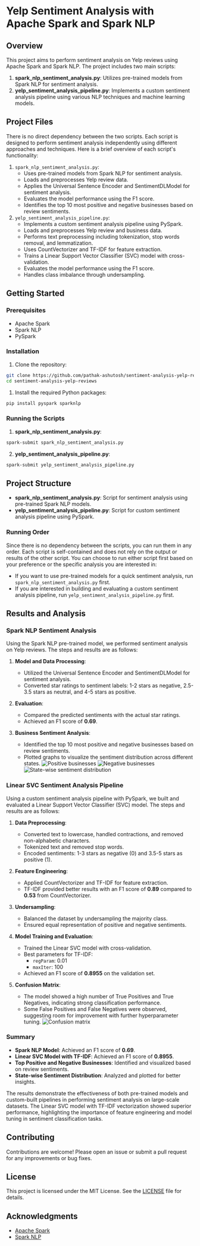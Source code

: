 # Yelp Sentiment Analysis with Apache Spark and Spark NLP

## Overview

This project aims to perform sentiment analysis on Yelp reviews using Apache Spark and Spark NLP. The project includes two main scripts:

1. **spark_nlp_sentiment_analysis.py**: Utilizes pre-trained models from Spark NLP for sentiment analysis.
2. **yelp_sentiment_analysis_pipeline.py**: Implements a custom sentiment analysis pipeline using various NLP techniques and machine learning models.

## Project Files

There is no direct dependency between the two scripts. Each script is designed to perform sentiment analysis independently using different approaches and techniques. Here is a brief overview of each script's functionality:

1. `spark_nlp_sentiment_analysis.py`:
   - Uses pre-trained models from Spark NLP for sentiment analysis.
   - Loads and preprocesses Yelp review data.
   - Applies the Universal Sentence Encoder and SentimentDLModel for sentiment analysis.
   - Evaluates the model performance using the F1 score.
   - Identifies the top 10 most positive and negative businesses based on review sentiments.
1. `yelp_sentiment_analysis_pipeline.py`:
   - Implements a custom sentiment analysis pipeline using PySpark.
   - Loads and preprocesses Yelp review and business data.
   - Performs text preprocessing including tokenization, stop words removal, and lemmatization.
   - Uses CountVectorizer and TF-IDF for feature extraction.
   - Trains a Linear Support Vector Classifier (SVC) model with cross-validation.
   - Evaluates the model performance using the F1 score.
   - Handles class imbalance through undersampling.

## Getting Started

### Prerequisites

- Apache Spark
- Spark NLP
- PySpark

### Installation

1. Clone the repository:

```bash
git clone https://github.com/pathak-ashutosh/sentiment-analysis-yelp-reviews.git
cd sentiment-analysis-yelp-reviews
```

1. Install the required Python packages:

```bash
pip install pyspark sparknlp
```

### Running the Scripts

1. **spark_nlp_sentiment_analysis.py**:

```bash
spark-submit spark_nlp_sentiment_analysis.py
```

2. **yelp_sentiment_analysis_pipeline.py**:

```bash
spark-submit yelp_sentiment_analysis_pipeline.py
```

## Project Structure

- **spark_nlp_sentiment_analysis.py**: Script for sentiment analysis using pre-trained Spark NLP models.
- **yelp_sentiment_analysis_pipeline.py**: Script for custom sentiment analysis pipeline using PySpark.

### Running Order

Since there is no dependency between the scripts, you can run them in any order. Each script is self-contained and does not rely on the output or results of the other script. You can choose to run either script first based on your preference or the specific analysis you are interested in:

- If you want to use pre-trained models for a quick sentiment analysis, run `spark_nlp_sentiment_analysis.py` first.
- If you are interested in building and evaluating a custom sentiment analysis pipeline, run `yelp_sentiment_analysis_pipeline.py` first.

## Results and Analysis

### Spark NLP Sentiment Analysis

Using the Spark NLP pre-trained model, we performed sentiment analysis on Yelp reviews. The steps and results are as follows:

1. **Model and Data Processing**:
   - Utilized the Universal Sentence Encoder and SentimentDLModel for sentiment analysis.
   - Converted star ratings to sentiment labels: 1-2 stars as negative, 2.5-3.5 stars as neutral, and 4-5 stars as positive.

2. **Evaluation**:
   - Compared the predicted sentiments with the actual star ratings.
   - Achieved an F1 score of **0.69**.

3. **Business Sentiment Analysis**:
   - Identified the top 10 most positive and negative businesses based on review sentiments.
   - Plotted graphs to visualize the sentiment distribution across different states.
    ![Positive businesses](readme-assets/positive_businesses.png)
    ![Negative businesses](readme-assets/negative_businesses.png)
    ![State-wise sentiment distribution](readme-assets/state_sentiment_distribution.png)

### Linear SVC Sentiment Analysis Pipeline

Using a custom sentiment analysis pipeline with PySpark, we built and evaluated a Linear Support Vector Classifier (SVC) model. The steps and results are as follows:

1. **Data Preprocessing**:
   - Converted text to lowercase, handled contractions, and removed non-alphabetic characters.
   - Tokenized text and removed stop words.
   - Encoded sentiments: 1-3 stars as negative (0) and 3.5-5 stars as positive (1).

2. **Feature Engineering**:
   - Applied CountVectorizer and TF-IDF for feature extraction.
   - TF-IDF provided better results with an F1 score of **0.89** compared to **0.53** from CountVectorizer.

3. **Undersampling**:
   - Balanced the dataset by undersampling the majority class.
   - Ensured equal representation of positive and negative sentiments.

4. **Model Training and Evaluation**:
   - Trained the Linear SVC model with cross-validation.
   - Best parameters for TF-IDF:
     - `regParam`: 0.01
     - `maxIter`: 100
   - Achieved an F1 score of **0.8955** on the validation set.

5. **Confusion Matrix**:
   - The model showed a high number of True Positives and True Negatives, indicating strong classification performance.
   - Some False Positives and False Negatives were observed, suggesting room for improvement with further hyperparameter tuning.
    ![Confusion matrix](readme-assets/confusion_matrix.png)

### Summary

- **Spark NLP Model**: Achieved an F1 score of **0.69**.
- **Linear SVC Model with TF-IDF**: Achieved an F1 score of **0.8955**.
- **Top Positive and Negative Businesses**: Identified and visualized based on review sentiments.
- **State-wise Sentiment Distribution**: Analyzed and plotted for better insights.

The results demonstrate the effectiveness of both pre-trained models and custom-built pipelines in performing sentiment analysis on large-scale datasets. The Linear SVC model with TF-IDF vectorization showed superior performance, highlighting the importance of feature engineering and model tuning in sentiment classification tasks.

## Contributing

Contributions are welcome! Please open an issue or submit a pull request for any improvements or bug fixes.

## License

This project is licensed under the MIT License. See the [LICENSE](LICENSE) file for details.

## Acknowledgments

- [Apache Spark](https://spark.apache.org/)
- [Spark NLP](https://nlp.johnsnowlabs.com/)